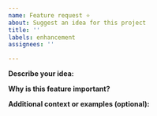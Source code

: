 ```yaml
---
name: Feature request ⭐
about: Suggest an idea for this project
title: ''
labels: enhancement
assignees: ''

---
```


**Describe your idea:**  

**Why is this feature important?**  

**Additional context or examples (optional):**
